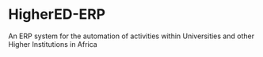 # HigherED-ERP
An ERP system for the automation of activities within Universities and other Higher Institutions in Africa
